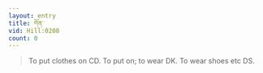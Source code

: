```yaml
---
layout: entry
title: གོན་
vid: Hill:0208
count: 0
---
```

> To put clothes on CD\. To put on; to wear DK\. To wear shoes etc DS\.


